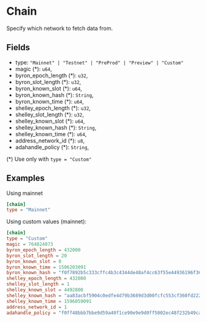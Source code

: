 # Chain

Specify which network to fetch data from.

## Fields
- type: `"Mainnet" | "Testnet" | "PreProd" | "Preview" | "Custom"`
- magic (*): `u64`,
- byron_epoch_length (*): `u32`,
- byron_slot_length (*): `u32`,
- byron_known_slot (*): `u64`,
- byron_known_hash (*): `String`,
- byron_known_time (*): `u64`,
- shelley_epoch_length (*): `u32`,
- shelley_slot_length (*): `u32`,
- shelley_known_slot (*): `u64`,
- shelley_known_hash (*): `String`,
- shelley_known_time (*): `u64`,
- address_network_id (*): `u8`,
- adahandle_policy (*): `String`,


(*) Use only with `type = "Custom"`

## Examples

Using mainnet
``` toml
[chain]
type = "Mainnet"
```

Using custom values (mainnet): 
``` toml
[chain]
type = "Custom"
magic = 764824073
byron_epoch_length = 432000
byron_slot_length = 20
byron_known_slot = 0
byron_known_time = 1506203091
byron_known_hash = "f0f7892b5c333cffc4b3c4344de48af4cc63f55e44936196f365a9ef2244134f"
shelley_epoch_length = 432000
shelley_slot_length = 1
shelley_known_slot = 4492800
shelley_known_hash = "aa83acbf5904c0edfe4d79b3689d3d00fcfc553cf360fd2229b98d464c28e9de"
shelley_known_time = 1596059091
address_network_id = 1
adahandle_policy = "f0ff48bbb7bbe9d59a40f1ce90e9e9d0ff5002ec48f232b49ca0fb9a"

```
